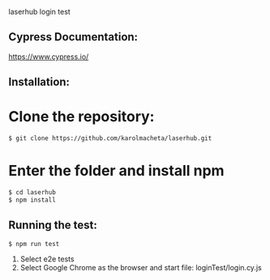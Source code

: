 laserhub login test

## Cypress Documentation:

https://www.cypress.io/

## Installation:

# Clone the repository:

```bash
$ git clone https://github.com/karolmacheta/laserhub.git
```
# Enter the folder and install npm

```bash
$ cd laserhub
$ npm install
```

## Running the test:

```bash
$ npm run test
```

1. Select e2e tests
2. Select Google Chrome as the browser and start file:
 loginTest/login.cy.js